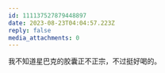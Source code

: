 ```yaml
---
id: 111137527879448897
date: 2023-08-23T04:04:57.223Z
reply: false
media_attachments: 0
---
```


我不知道星巴克的胶囊正不正宗，不过挺好喝的。

